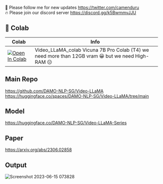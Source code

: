 🐣 Please follow me for new updates https://twitter.com/camenduru <br />
🔥 Please join our discord server https://discord.gg/k5BwmmvJJU

## 🦒 Colab

| Colab | Info
| --- | --- |
[![Open In Colab](https://colab.research.google.com/assets/colab-badge.svg)](https://colab.research.google.com/github/camenduru/Video-LLaMA-colab/blob/main/Video_LLaMA_colab.ipynb) | Video_LLaMA_colab Vicuna 7B Pro Colab (T4) we need more than 12GB vram 😀 but we need High-RAM 😐

## Main Repo
https://github.com/DAMO-NLP-SG/Video-LLaMA <br />
https://huggingface.co/spaces/DAMO-NLP-SG/Video-LLaMA/tree/main

## Model
https://huggingface.co/DAMO-NLP-SG/Video-LLaMA-Series

## Paper
https://arxiv.org/abs/2306.02858

## Output
![Screenshot 2023-06-15 073828](https://github.com/camenduru/Video-LLaMA-colab/assets/54370274/93630281-9fbf-4f90-ab8b-352aa8ae264c)
